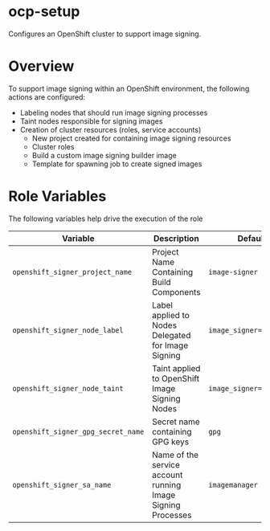 ocp-setup
==========

Configures an OpenShift cluster to support image signing.

# Overview

To support image signing within an OpenShift environment, the following actions are configured:

* Labeling nodes that should run image signing processes
* Taint nodes responsible for signing images
* Creation of cluster resources (roles, service accounts)
    * New project created for containing image signing resources
    * Cluster roles
    * Build a custom image signing builder image
    * Template for spawning job to create signed images

# Role Variables

The following variables help drive the execution of the role

|Variable|Description|Default Value|
|--------|-----------|-------------|
|`openshift_signer_project_name`| Project Name Containing Build Components | `image-signer` |
|`openshift_signer_node_label`| Label applied to Nodes Delegated for Image Signing | `image_signer=true` |
|`openshift_signer_node_taint`| Taint applied to OpenShift Image Signing Nodes | `image_signer=true:NoExecute` |
|`openshift_signer_gpg_secret_name` | Secret name containing GPG keys | `gpg` |
|`openshift_signer_sa_name` | Name of the service account running Image Signing Processes | `imagemanager` |

